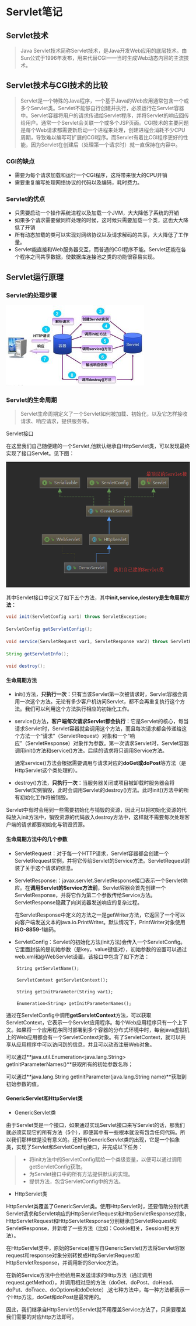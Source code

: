 # Servlet笔记

## Servlet技术

> Java Servlet技术简称Servlet技术，是Java开发Web应用的底层技术。由Sun公式于1996年发布，用来代替CGI——当时生成Web动态内容的主流技术。

## Servlet技术与CGI技术的比较

> Servlet是一个特殊的Java程序，一个基于Java的Web应用通常包含一个或多个Servlet类。Servlet不能够自行创建并执行，必须运行在Servlet容器中。Servlet容器将用户的请求传递给Servlet程序，并将Servlet的响应回传给用户。通常一个Servlet会关联一个或多个JSP页面。CGI技术的主要问题是每个Web请求都需要新启动一个进程来处理，创建进程会消耗不少CPU周期，导致难以编写可扩展的CGI程序。而Servlet有着比CGI程序更好的性能，因为Servlet在创建后（处理第一个请求时）就一直保持在内容中。

### CGI的缺点

- 需要为每个请求加载和运行一个CGI程序，这将带来很大的CPU开销
- 需要重复编写处理网络协议的代码以及编码，耗时费力。

### Servlet的优点

- 只需要启动一个操作系统进程以及加载一个JVM，大大降低了系统的开销
- 如果多个请求需要做同样处理的时候，这时候只需要加载一个类，这也大大降低了开销
- 所有动态加载的类可以实现对网络协议以及请求解码的共享，大大降低了工作量。
- Servlet能直接和Web服务器交互，而普通的CGI程序不能。Servlet还能在各个程序之间共享数据，使数据库连接池之类的功能很容易实现。

## Servlet运行原理

### Servlet的处理步骤

![img](images/969110-20170212132656901-1174433025.jpg)

### Servlet的生命周期

> Servlet生命周期定义了一个Servlet如何被加载、初始化，以及它怎样接收请求、响应请求，提供服务等。

Servlet接口

在这里我们自己随便建的一个Servlet,他默认继承自HttpServlet类，可以发现最终实现了接口Servlet。见下图：

![1547967677803](images/1547967677803.png)

其中Servlet接口中定义了如下五个方法，其中**init,service,destory是生命周期方法**：

```java
void init(ServletConfig var1) throws ServletException;

ServletConfig getServletConfig();

void service(ServletRequest var1, ServletResponse var2) throws ServletException, IOException;

String getServletInfo();

void destroy();
```

#### 生命周期方法

- init()方法，**只执行一次**：只有当该Servlet第一次被请求时，Servlet容器会调用一次这个方法。无论有多少客户机访问Servlet，都不会再重复执行这个方法。我们可以利用这个方法执行相应的初始化工作。

- service()方法，**客户端每次请求Servlet都会执行**：它是Servlet的核心，每当请求Servlet时，Servlet容器就会调用这个方法，而且每次请求都会传递给这个方法一个“请求”（ServletRequest）对象和一个“响应”（ServletResponse）对象作为参数。第一次请求Servlet时，Servlet容器调用init()方法和service()方法。后续的请求将只调用Service方法。

  通常service()方法会根据需要调用与请求对应的**doGet或doPost**等方法（是HttpServlet这个类处理的）。

- destroy()方法，**只执行一次**：当服务器关闭或项目被卸载时服务器会将Servlet实例销毁，此时会调用Servlet的destroy()方法。此时init()方法中的所有初始化工作将被销毁。

Servlet中有时会用到一些需要初始化与销毁的资源，因此可以把初始化资源的代码放入init方法中，销毁资源的代码放入destroy方法中，这样就不需要每次处理客户端的请求都要初始化与销毁资源。

#### 生命周期方法中的几个参数

- ServletRequest：对于每一个HTTP请求，Servlet容器都会创建一个ServletRequest实例，并将它传给Servlet的Service方法。ServletRequest封装了关于这个请求的信息。

- ServletResponse:：javax.servlet.ServletResponse接口表示一个Servlet响应。在**调用Servlet的Service方法前**，Servlet容器会首先创建一个ServletResponse，并将它作为第二个参数传给Service方法。ServletResponse隐藏了向浏览器发送响应的复杂过程。

  在ServletResponse中定义的方法之一是getWriter方法，它返回了一个可以向客户端发送文本的java.io.PrintWriter。默认情况下，PrintWriter对象使用**ISO-8859-1**编码。

- ServletConfig：Servlet的初始化方法(init方法)会传入一个ServletConfig。它里面封装的是初始参数（是key，value键值对），初始参数的设置可以通过web.xml和@WebServlet设置。该接口中包含了如下方法：

```
    String getServletName();

    ServletContext getServletContext();

    String getInitParameter(String var1);

    Enumeration<String> getInitParameterNames();
```

通过在ServletConfig中调用**getServletContext**方法，可以获取ServletContext，它表示一个Servlet应用程序。每个Web应用程序只有一个上下文。如果将一个应用程序同时部署到多个容器的分布式环境中时，每台java虚拟机上的Web应用都会有一个ServletContext对象。有了ServletContext，就可以共享从应用程序中可以访问到的信息，并且可以动态注册Web对象。

可以通过**java.util.Enumeration<java.lang.String> getInitParameterNames()**获取所有的初始参数名称；

可以通过**java.lang.String getInitParameter(java.lang.String name)**获取到初始参数的值。

#### GenericServlet和HttpServlet类

- GenericServlet类

由于Servlet类是一个接口，如果通过实现Servlet接口来写Servlet的话，那我们就必须实现它的所有方法（5个），即便其中有一些根本就没有包含任何代码。所以我们那样做是没有意义的。还好有GenericServlet类的出现，它是一个抽象类，实现了Servlet和ServletConfig接口，并完成以下任务：

> - 将init方法中的ServletConfig赋给一个类级变量，以便可以通过调用getServletConfig获取。
> - 为Servlet接口中的所有方法提供默认的实现。
> - 提供方法，包含ServletConfig中的方法。

- HttpServlet类

HttpServlet类覆盖了GenericServlet类。使用HttpServlet时，还要借助分别代表Servlet请求和Servlet响应的HttpServletRequest和HttpServletResponse对象，HttpServletRequest和HttpServletResponse分别继承自ServletRequest和ServletResponse，并新增了一些方法（比如：Cookie相关，Session相关方法）。

在HttpServlet类中，原始的Service(覆写自GenericServlet)方法将Servlet容器request和response对象分别转换成HttpServletRequest和HttpServletResponse，并调用新的Service方法。

在新的Service方法中会检验用来发送请求的Http方法（通过调用request.getMethod），并调用相对应的方法（doGet、doPost、doHead、doPut、doTrace、doOptions和doDelete）,这七种方法中，每一种方法都表示一个Http方法，doGet和doPost是最常用的。

因此，我们继承自HttpServlet的Servlet就不用覆盖Service方法了，只需要覆盖我们需要的对应http方法即可。

